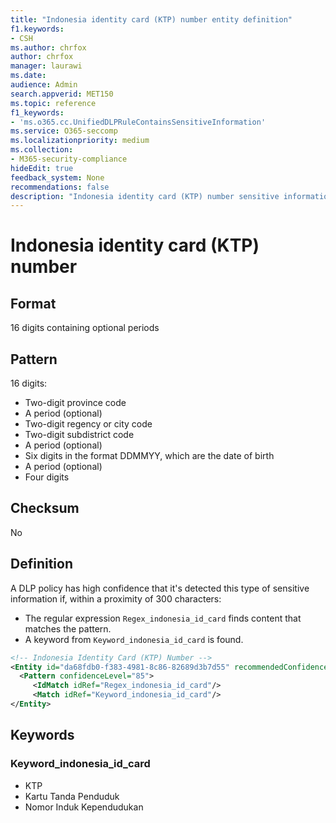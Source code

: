 ```yaml
---
title: "Indonesia identity card (KTP) number entity definition"
f1.keywords:
- CSH
ms.author: chrfox
author: chrfox
manager: laurawi
ms.date:
audience: Admin
search.appverid: MET150
ms.topic: reference
f1_keywords:
- 'ms.o365.cc.UnifiedDLPRuleContainsSensitiveInformation'
ms.service: O365-seccomp
ms.localizationpriority: medium
ms.collection:
- M365-security-compliance
hideEdit: true
feedback_system: None
recommendations: false
description: "Indonesia identity card (KTP) number sensitive information type entity definition."
---
```


# Indonesia identity card (KTP) number

## Format

16 digits containing optional periods

## Pattern

16 digits:

- Two-digit province code
- A period (optional)
- Two-digit regency or city code
- Two-digit subdistrict code
- A period (optional)
- Six digits in the format DDMMYY, which are the date of birth
- A period (optional)
- Four digits

## Checksum

No

## Definition

A DLP policy has high confidence that it's detected this type of sensitive information if, within a proximity of 300 characters:

- The regular expression `Regex_indonesia_id_card` finds content that matches the pattern.
- A keyword from `Keyword_indonesia_id_card` is found.

```xml
<!-- Indonesia Identity Card (KTP) Number -->
<Entity id="da68fdb0-f383-4981-8c86-82689d3b7d55" recommendedConfidence="85" patternsProximity="300">
  <Pattern confidenceLevel="85">
     <IdMatch idRef="Regex_indonesia_id_card"/>
     <Match idRef="Keyword_indonesia_id_card"/>
</Entity>
```

## Keywords

### Keyword_indonesia_id_card

- KTP
- Kartu Tanda Penduduk
- Nomor Induk Kependudukan